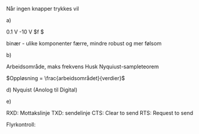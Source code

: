 
Når ingen knapper trykkes vil 

a)

0.1 V -10 V
$f  $

binær - ulike komponenter færre, mindre robust og mer følsom

b)

Arbeidsområde, maks frekvens
Husk Nyquiust-sampleteorem

$Oppløsning = \frac{arbeidsområdet}{verdier}$

d) Nyquist (Anolog til Digital)

e)

RXD: Mottakslinje 
TXD: sendelinje
CTS: Clear to send
RTS: Request to send

Flyrkontroll: 